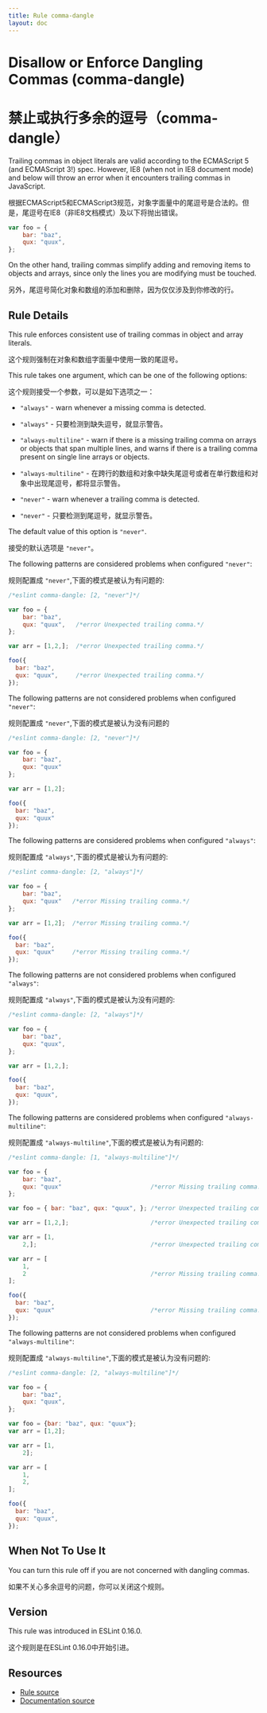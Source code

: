 ```yaml
---
title: Rule comma-dangle
layout: doc
---
```

<!-- Note: No pull requests accepted for this file. See README.md in the root directory for details. -->
# Disallow or Enforce Dangling Commas (comma-dangle)
# 禁止或执行多余的逗号（comma-dangle）
Trailing commas in object literals are valid according to the ECMAScript 5 (and ECMAScript 3!) spec. However, IE8 (when not in IE8 document mode) and below will throw an error when it encounters trailing commas in JavaScript.

根据ECMAScript5和ECMAScript3规范，对象字面量中的尾逗号是合法的。但是，尾逗号在IE8（非IE8文档模式）及以下将抛出错误。

```js
var foo = {
    bar: "baz",
    qux: "quux",
};
```

On the other hand, trailing commas simplify adding and removing items to objects and arrays, since only the lines you are modifying must be touched.

另外，尾逗号简化对象和数组的添加和删除，因为仅仅涉及到你修改的行。

## Rule Details

This rule enforces consistent use of trailing commas in object and array literals.

这个规则强制在对象和数组字面量中使用一致的尾逗号。

This rule takes one argument, which can be one of the following options:

这个规则接受一个参数，可以是如下选项之一：

- `"always"` - warn whenever a missing comma is detected.

- `"always"` - 只要检测到缺失逗号，就显示警告。

- `"always-multiline"` - warn if there is a missing trailing comma on arrays or objects that span multiple lines, and warns if there is a trailing comma present on single line arrays or objects.

- `"always-multiline"` - 在跨行的数组和对象中缺失尾逗号或者在单行数组和对象中出现尾逗号，都将显示警告。

- `"never"` - warn whenever a trailing comma is detected.

- `"never"` - 只要检测到尾逗号，就显示警告。

The default value of this option is `"never"`.

接受的默认选项是 `"never"`。

The following patterns are considered problems when configured `"never"`:

规则配置成 `"never"`,下面的模式是被认为有问题的:

```js
/*eslint comma-dangle: [2, "never"]*/

var foo = {
    bar: "baz",
    qux: "quux",   /*error Unexpected trailing comma.*/
};

var arr = [1,2,];  /*error Unexpected trailing comma.*/

foo({
  bar: "baz",
  qux: "quux",     /*error Unexpected trailing comma.*/
});
```

The following patterns are not considered problems when configured `"never"`:

规则配置成 `"never"`,下面的模式是被认为没有问题的

```js
/*eslint comma-dangle: [2, "never"]*/

var foo = {
    bar: "baz",
    qux: "quux"
};

var arr = [1,2];

foo({
  bar: "baz",
  qux: "quux"
});
```

The following patterns are considered problems when configured `"always"`:

规则配置成 `"always"`,下面的模式是被认为有问题的:

```js
/*eslint comma-dangle: [2, "always"]*/

var foo = {
    bar: "baz",
    qux: "quux"   /*error Missing trailing comma.*/
};

var arr = [1,2];  /*error Missing trailing comma.*/

foo({
  bar: "baz",
  qux: "quux"     /*error Missing trailing comma.*/
});
```

The following patterns are not considered problems when configured `"always"`:

规则配置成 `"always"`,下面的模式是被认为没有问题的:

```js
/*eslint comma-dangle: [2, "always"]*/

var foo = {
    bar: "baz",
    qux: "quux",
};

var arr = [1,2,];

foo({
  bar: "baz",
  qux: "quux",
});
```

The following patterns are considered problems when configured `"always-multiline"`:

规则配置成 `"always-multiline"`,下面的模式是被认为有问题的:


```js
/*eslint comma-dangle: [1, "always-multiline"]*/

var foo = {
    bar: "baz",
    qux: "quux"                         /*error Missing trailing comma.*/
};

var foo = { bar: "baz", qux: "quux", }; /*error Unexpected trailing comma.*/

var arr = [1,2,];                       /*error Unexpected trailing comma.*/

var arr = [1,
    2,];                                /*error Unexpected trailing comma.*/

var arr = [
    1,
    2                                   /*error Missing trailing comma.*/
];

foo({
  bar: "baz",
  qux: "quux"                           /*error Missing trailing comma.*/
});
```

The following patterns are not considered problems when configured `"always-multiline"`:

规则配置成 `"always-multiline"`,下面的模式是被认为没有问题的:

```js
/*eslint comma-dangle: [2, "always-multiline"]*/

var foo = {
    bar: "baz",
    qux: "quux",
};

var foo = {bar: "baz", qux: "quux"};
var arr = [1,2];

var arr = [1,
    2];

var arr = [
    1,
    2,
];

foo({
  bar: "baz",
  qux: "quux",
});
```

## When Not To Use It

You can turn this rule off if you are not concerned with dangling commas.

如果不关心多余逗号的问题，你可以关闭这个规则。

## Version

This rule was introduced in ESLint 0.16.0.

这个规则是在ESLint 0.16.0中开始引进。

## Resources

* [Rule source](https://github.com/eslint/eslint/tree/master/lib/rules/comma-dangle.js)
* [Documentation source](https://github.com/eslint/eslint/tree/master/docs/rules/comma-dangle.md)
